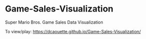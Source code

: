 # Game-Sales-Visualization
Super Mario Bros. Game Sales Data Visualization

To view/play: https://dcaouette.github.io/Game-Sales-Visualization/
